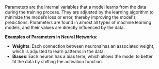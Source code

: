 Parameters are the internal variables that a model learns from the data during the training process. They are adjusted by the learning algorithm to minimize the model’s loss or error, thereby improving the model's predictions. Parameters are found in almost all types of machine learning models, and their values are directly influenced by the data.

**Examples of Parameters in Neural Networks**:

- **Weights**: Each connection between neurons has an associated weight, which is adjusted to learn patterns in the data.
- **Biases**: Each neuron has a bias term, which allows the model to better fit the data by shifting the activation function.